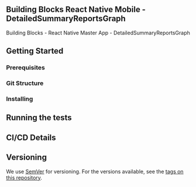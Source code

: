 ## Building Blocks React Native Mobile -  DetailedSummaryReportsGraph

Building Blocks - React Native Master App - DetailedSummaryReportsGraph

## Getting Started

### Prerequisites

### Git Structure

### Installing

## Running the tests

## CI/CD Details

## Versioning

We use [SemVer](http://semver.org/) for versioning. For the versions available, see the [tags on this repository](https://github.com/your/project/tags).